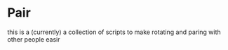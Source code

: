 Pair
===
this is a (currently) a collection of scripts to make rotating and paring with other people easir
